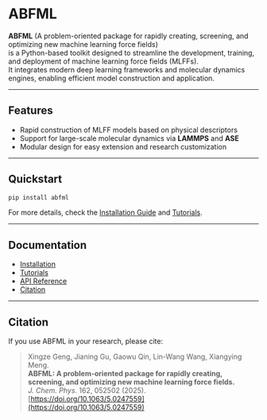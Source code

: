 # ABFML

**ABFML** (A problem-oriented package for rapidly creating, screening, and optimizing new machine learning force fields)  
is a Python-based toolkit designed to streamline the development, training, and deployment of machine learning force fields (MLFFs).  
It integrates modern deep learning frameworks and molecular dynamics engines, enabling efficient model construction and application.

---

## Features
- Rapid construction of MLFF models based on physical descriptors
- Support for large-scale molecular dynamics via **LAMMPS** and **ASE**
- Modular design for easy extension and research customization

---

## Quickstart
```bash
pip install abfml
```
For more details, check the [Installation Guide](install.md) and [Tutorials](tutorials/index.md).

---

## Documentation
- [Installation](install.md)
- [Tutorials](tutorials/index.md)
- [API Reference](cli.md)
- [Citation](citation.md)

---

## Citation
If you use ABFML in your research, please cite:

> Xingze Geng, Jianing Gu, Gaowu Qin, Lin-Wang Wang, Xiangying Meng.  
> **ABFML: A problem-oriented package for rapidly creating, screening, and optimizing new machine learning force fields.**  
> *J. Chem. Phys.* 162, 052502 (2025).  
> [https://doi.org/10.1063/5.0247559](https://doi.org/10.1063/5.0247559)
